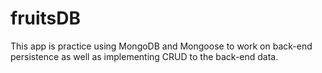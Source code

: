 # fruitsDB

This app is practice using MongoDB and Mongoose to work on back-end persistence as well as implementing CRUD to the back-end data.
